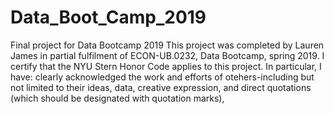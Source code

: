 # Data_Boot_Camp_2019
Final project for Data Bootcamp 2019
This project was completed by Lauren James in partial fulfilment of ECON-UB.0232, Data Bootcamp, spring 2019. I certify that the NYU Stern Honor Code applies to this project. In particular, I have: clearly acknowledged the work and efforts of otehers-including but not limited to their ideas, data, creative expression, and direct quotations (which should be designated with quotation marks), 
